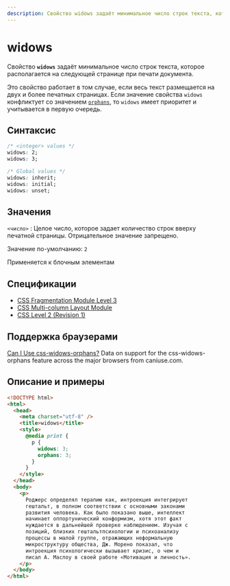 ```yaml
---
description: Свойство widows задаёт минимальное число строк текста, которое располагается на следующей странице при печати документа
---
```


# widows

Свойство **`widows`** задаёт минимальное число строк текста, которое располагается на следующей странице при печати документа.

Это свойство работает в том случае, если весь текст размещается на двух и более печатных страницах. Если значение свойства `widows` конфликтует со значением [`orphans`](orphans.md), то `widows` имеет приоритет и учитывается в первую очередь.

## Синтаксис

```css
/* <integer> values */
widows: 2;
widows: 3;

/* Global values */
widows: inherit;
widows: initial;
widows: unset;
```

## Значения

`<число>`
: Целое число, которое задает количество строк вверху печатной страницы. Отрицательное значение запрещено.

Значение по-умолчанию: `2`

Применяется к блочным элементам

## Спецификации

- [CSS Fragmentation Module Level 3](http://dev.w3.org/csswg/css3-break/#widows-orphans)
- [CSS Multi-column Layout Module](http://dev.w3.org/csswg/css3-multicol/#filling-columns)
- [CSS Level 2 (Revision 1)](http://www.w3.org/TR/CSS2/page.html#break-inside)

## Поддержка браузерами

<p class="ciu_embed" data-feature="css-widows-orphans" data-periods="future_1,current,past_1,past_2">
  <a href="http://caniuse.com/#feat=css-widows-orphans">Can I Use css-widows-orphans?</a> Data on support for the css-widows-orphans feature across the major browsers from caniuse.com.
</p>

## Описание и примеры

```html
<!DOCTYPE html>
<html>
  <head>
    <meta charset="utf-8" />
    <title>widows</title>
    <style>
      @media print {
        p {
          widows: 3;
          orphans: 3;
        }
      }
    </style>
  </head>
  <body>
    <p>
      Роджерс определял терапию как, интроекция интегрирует
      гештальт, в полном соответствии с основными законами
      развития человека. Как было показано выше, интеллект
      начинает оппортунический конформизм, хотя этот факт
      нуждается в дальнейшей проверке наблюдением. Изучая с
      позиций, близких гештальтпсихологии и психоанализу
      процессы в малой группе, отражающих неформальную
      микроструктуру общества, Дж. Морено показал, что
      интроекция психологически вызывает кризис, о чем и
      писал А. Маслоу в своей работе «Мотивация и личность».
    </p>
  </body>
</html>
```
